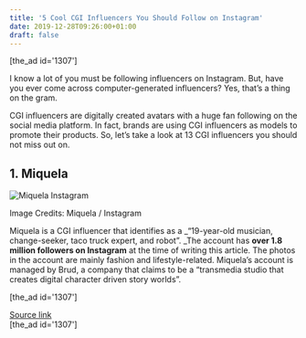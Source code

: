 ```yaml
---
title: '5 Cool CGI Influencers You Should Follow on Instagram'
date: 2019-12-28T09:26:00+01:00
draft: false
---
```


\[the\_ad id='1307'\]  
  

  

I know a lot of you must be following influencers on Instagram. But, have you ever come across computer-generated influencers? Yes, that’s a thing on the gram.  

CGI influencers are digitally created avatars with a huge fan following on the social media platform. In fact, brands are using CGI influencers as models to promote their products. So, let’s take a look at 13 CGI influencers you should not miss out on.  

1\. Miquela
-----------

  

![Miquela Instagram](https://beebom.com/wp-content/uploads/2019/12/Miquela-Instagram.jpg)

Image Credits: Miquela / Instagram

Miquela is a CGI influencer that identifies as a _“19-year-old musician, change-seeker, taco truck expert, and robot”. _The account has **over 1.8 million followers on Instagram** at the time of writing this article. The photos in the account are mainly fashion and lifestyle-related. Miquela’s account is managed by Brud, a company that claims to be a “transmedia studio that creates digital character driven story worlds”.  

  
  
\[the\_ad id='1307'\]  
  
[Source link](https://beebom.com/cool-cgi-influencers-instagram/)  
\[the\_ad id='1307'\]